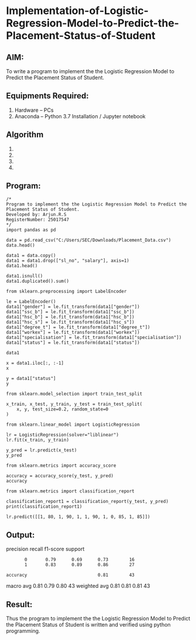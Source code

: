 # Implementation-of-Logistic-Regression-Model-to-Predict-the-Placement-Status-of-Student

## AIM:
To write a program to implement the the Logistic Regression Model to Predict the Placement Status of Student.

## Equipments Required:
1. Hardware – PCs
2. Anaconda – Python 3.7 Installation / Jupyter notebook

## Algorithm
1. 
2. 
3. 
4. 

## Program:
```
/*
Program to implement the the Logistic Regression Model to Predict the Placement Status of Student.
Developed by: Arjun.R.S
RegisterNumber: 25017547 
*/
import pandas as pd

data = pd.read_csv("C:/Users/SEC/Downloads/Placement_Data.csv")
data.head()

data1 = data.copy()
data1 = data1.drop(["sl_no", "salary"], axis=1)
data1.head()

data1.isnull()
data1.duplicated().sum()

from sklearn.preprocessing import LabelEncoder

le = LabelEncoder()
data1["gender"] = le.fit_transform(data1["gender"])
data1["ssc_b"] = le.fit_transform(data1["ssc_b"])
data1["hsc_b"] = le.fit_transform(data1["hsc_b"])
data1["hsc_s"] = le.fit_transform(data1["hsc_s"])
data1["degree_t"] = le.fit_transform(data1["degree_t"])
data1["workex"] = le.fit_transform(data1["workex"])
data1["specialisation"] = le.fit_transform(data1["specialisation"])
data1["status"] = le.fit_transform(data1["status"])

data1

x = data1.iloc[:, :-1]
x

y = data1["status"]
y

from sklearn.model_selection import train_test_split

x_train, x_test, y_train, y_test = train_test_split(
    x, y, test_size=0.2, random_state=0
)

from sklearn.linear_model import LogisticRegression

lr = LogisticRegression(solver="liblinear")
lr.fit(x_train, y_train)

y_pred = lr.predict(x_test)
y_pred

from sklearn.metrics import accuracy_score

accuracy = accuracy_score(y_test, y_pred)
accuracy

from sklearn.metrics import classification_report

classification_report1 = classification_report(y_test, y_pred)
print(classification_report1)

lr.predict([[1, 80, 1, 90, 1, 1, 90, 1, 0, 85, 1, 85]])

```

## Output:
 precision    recall  f1-score   support

           0       0.79      0.69      0.73        16
           1       0.83      0.89      0.86        27

    accuracy                           0.81        43
   macro avg       0.81      0.79      0.80        43
weighted avg       0.81      0.81      0.81        43



## Result:
Thus the program to implement the the Logistic Regression Model to Predict the Placement Status of Student is written and verified using python programming.

